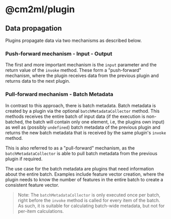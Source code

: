 # @cm2ml/plugin

## Data propagation

Plugins propagate data via two mechanisms as described below.

### Push-forward mechanism - Input - Output

The first and more important mechanism is the `input` parameter and the return value of the `invoke` method.
These form a "push-forward" mechanism, where the plugin receives data from the previous plugin and returns data to the next plugin.

### Pull-forward mechanism - Batch Metadata

In contrast to this approach, there is batch metadata.
Batch metadata is created by a plugin via the optional `batchMetadataCollector` method.
This methods receives the entire batch of input data (if the execution is non-batched, the batch will contain only one element, i.e, the plugins own input) as well as (possibly `undefined`) batch metadata of the previous plugin and returns the new batch metadata that is received by the same plugin's `invoke` method.

This is also referred to as a "pull-forward" mechanism, as the `batchMetadataCollector` is able to pull batch metadata from the previous plugin if required.

The use case for the batch metadata are plugins that need information about the entire batch.
Examples include feature vector creation, where the plugin needs to know the number of features in the entire batch to create a consistent feature vector.

> Note: The `batchMetadataCollector` is only executed once per batch, right before the `invoke` method is called for every item of the batch.
> As such, it is suitable for calculating batch-wide metadata, but not for per-item calculations.
